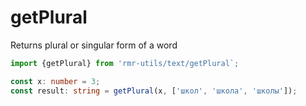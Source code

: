 # getPlural

Returns plural or singular form of a word

```typescript
import {getPlural} from 'rmr-utils/text/getPlural`;

const x: number = 3;
const result: string = getPlural(x, ['школ', 'школа', 'школы']);
```